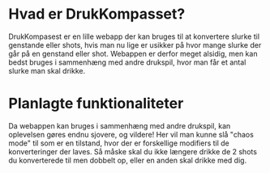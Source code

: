 # Hvad er DrukKompasset?
DrukKompasest er en lille webapp der kan bruges til at konvertere slurke til genstande eller shots, hvis man nu lige er usikker på hvor mange slurke der går på en genstand eller shot.
Webappen er derfor meget alsidig, men kan bedst bruges i sammenhæng med andre drukspil, hvor man får et antal slurke man skal drikke.

# Planlagte funktionaliteter
Da webappen kan bruges i sammenhæng med andre drukspil, kan oplevelsen gøres endnu sjovere, og vildere!
Her vil man kunne slå "chaos mode" til som er en tilstand, hvor der er forskellige modifiers til de konverteringer der laves.
Så måske skal du ikke længere drikke de 2 shots du konverterede til men dobbelt op, eller en anden skal drikke med dig.
